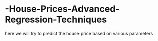 # -House-Prices-Advanced-Regression-Techniques
here we will try to predict the house price based on various parameters
